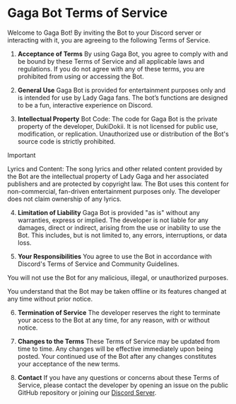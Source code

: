 # Gaga Bot Terms of Service
Welcome to Gaga Bot! By inviting the Bot to your Discord server or interacting with it, you are agreeing to the following Terms of Service.

1. **Acceptance of Terms**
By using Gaga Bot, you agree to comply with and be bound by these Terms of Service and all applicable laws and regulations. If you do not agree with any of these terms, you are prohibited from using or accessing the Bot.

2. **General Use**
Gaga Bot is provided for entertainment purposes only and is intended for use by Lady Gaga fans. The bot’s functions are designed to be a fun, interactive experience on Discord.

3. **Intellectual Property**
Bot Code: The code for Gaga Bot is the private property of the developer, DukiDokii. It is not licensed for public use, modification, or replication. Unauthorized use or distribution of the Bot's source code is strictly prohibited.

> [!IMPORTANT]
> Lyrics and Content: The song lyrics and other related content provided by the Bot are the intellectual property of Lady Gaga and her associated publishers and are protected by copyright law. The Bot uses this content for non-commercial, fan-driven entertainment purposes only. The developer does not claim ownership of any lyrics.

4. **Limitation of Liability**
Gaga Bot is provided "as is" without any warranties, express or implied. The developer is not liable for any damages, direct or indirect, arising from the use or inability to use the Bot. This includes, but is not limited to, any errors, interruptions, or data loss.

5. **Your Responsibilities**
You agree to use the Bot in accordance with Discord's Terms of Service and Community Guidelines.

You will not use the Bot for any malicious, illegal, or unauthorized purposes.

You understand that the Bot may be taken offline or its features changed at any time without prior notice.

6. **Termination of Service**
The developer reserves the right to terminate your access to the Bot at any time, for any reason, with or without notice.

7. **Changes to the Terms**
These Terms of Service may be updated from time to time. Any changes will be effective immediately upon being posted. Your continued use of the Bot after any changes constitutes your acceptance of the new terms.

8. **Contact**
If you have any questions or concerns about these Terms of Service, please contact the developer by opening an issue on the public GitHub repository or joining our [Discord Server](https://discord.gg/t5Qmgmrmdq).
